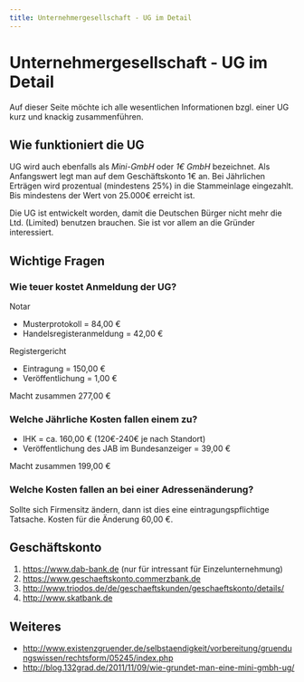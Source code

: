 ```yaml
---
title: Unternehmergesellschaft - UG im Detail
---
```


# Unternehmergesellschaft - UG im Detail

Auf dieser Seite möchte ich alle wesentlichen Informationen bzgl. einer
UG kurz und knackig zusammenführen.

## Wie funktioniert die UG

UG wird auch ebenfalls als *Mini-GmbH* oder *1€ GmbH* bezeichnet. Als
Anfangswert legt man auf dem Geschäftskonto 1€ an. Bei Jährlichen
Erträgen wird prozentual (mindestens 25%) in die Stammeinlage
eingezahlt. Bis mindestens der Wert von 25.000€ erreicht ist.

Die UG ist entwickelt worden, damit die Deutschen Bürger nicht mehr die
Ltd. (Limited) benutzen brauchen. Sie ist vor allem an die Gründer
interessiert.

## Wichtige Fragen

### Wie teuer kostet Anmeldung der UG?

Notar

-   Musterprotokoll = 84,00 €
-   Handelsregisteranmeldung = 42,00 €

Registergericht

-   Eintragung = 150,00 €
-   Veröffentlichung = 1,00 €

Macht zusammen
277,00 €

### Welche Jährliche Kosten fallen einem zu?

-   IHK = ca. 160,00 € (120€-240€ je nach Standort)
-   Veröffentlichung des JAB im Bundesanzeiger = 39,00 €

Macht zusammen
199,00 €

### Welche Kosten fallen an bei einer Adressenänderung?

Sollte sich Firmensitz ändern, dann ist dies eine eintragungspflichtige
Tatsache. Kosten für die Änderung 60,00 €.

## Geschäftskonto

1.  <https://www.dab-bank.de> (nur für intressant für
    Einzelunternehmung)
2.  <https://www.geschaeftskonto.commerzbank.de>
3.  <http://www.triodos.de/de/geschaeftskunden/geschaeftskonto/details/>
4.  <http://www.skatbank.de>

## Weiteres

-   <http://www.existenzgruender.de/selbstaendigkeit/vorbereitung/gruendungswissen/rechtsform/05245/index.php>
-   <http://blog.132grad.de/2011/11/09/wie-grundet-man-eine-mini-gmbh-ug/>
